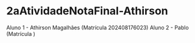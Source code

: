 # 2aAtividadeNotaFinal-Athirson
Aluno 1 - Athirson Magalhães (Matrícula 202408176023)
Aluno 2 - Pablo  (Matrícula )

